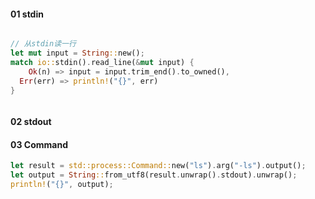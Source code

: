 



#### 01 stdin

```rust

// 从stdin读一行
let mut input = String::new();
match io::stdin().read_line(&mut input) {
	Ok(n) => input = input.trim_end().to_owned(),
  Err(err) => println!("{}", err)
}



```



#### 02 stdout



#### 03 Command

```rust
let result = std::process::Command::new("ls").arg("-ls").output();
let output = String::from_utf8(result.unwrap().stdout).unwrap();
println!("{}", output);
```

